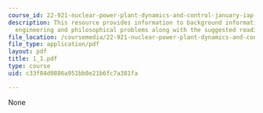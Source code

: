 ```yaml
---
course_id: 22-921-nuclear-power-plant-dynamics-and-control-january-iap-2006
description: This resource provides information to background information on control
  engineering and philosophical problems along with the suggested reading texts.
file_location: /coursemedia/22-921-nuclear-power-plant-dynamics-and-control-january-iap-2006/c33f84d0886a951bb0e21b6fc7a381fa_1_1.pdf
file_type: application/pdf
layout: pdf
title: 1_1.pdf
type: course
uid: c33f84d0886a951bb0e21b6fc7a381fa

---
```

None